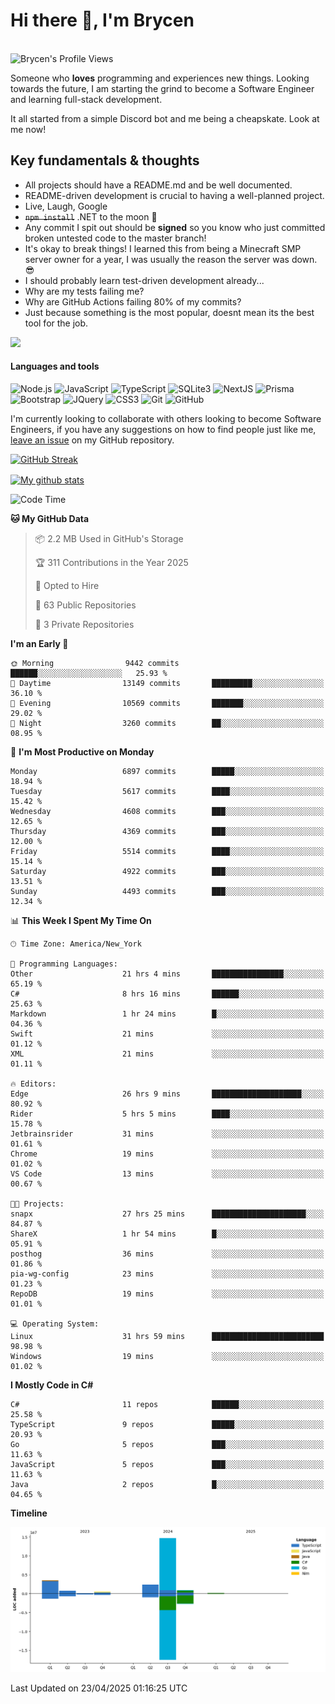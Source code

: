 # Hi there 👋, I'm Brycen

<br>
<img src="https://komarev.com/ghpvc/?username=BrycensRanch" alt="Brycen's Profile Views" />

Someone who **loves** programming and experiences new things. Looking towards the future, I am starting the grind to become a Software Engineer and learning full-stack development.

It all started from a simple Discord bot and me being a cheapskate. Look at me now!

## Key fundamentals & thoughts

- All projects should have a README.md and be well documented.
- README-driven development is crucial to having a well-planned project.
- Live, Laugh, Google
- ~~`npm install`~~ .NET to the moon 🚀
- Any commit I spit out should be **signed** so you know who just committed broken untested code to the master branch!
- It's okay to break things! I learned this from being a Minecraft SMP server owner for a year, I was usually the reason the server was down. 😎
- I should probably learn test-driven development already...
- Why are my tests failing me?
- Why are GitHub Actions failing 80% of my commits? 
- Just because something is the most popular, doesnt mean its the best tool for the job.

<img src="https://res.cloudinary.com/practicaldev/image/fetch/s--OoBLh7-Q--/c_limit%2Cf_auto%2Cfl_progressive%2Cq_auto%2Cw_880/https://cdn-images-1.medium.com/max/1614/1%2A8BlqJ8lNVZzuRjAg1mZ50w.png" height="400"/>

<h4>Languages and tools</h4>
<p>
  <img src="https://img.shields.io/badge/node.js%20-%2343853D.svg?&style=for-the-badge&logo=node.js&logoColor=white" alt="Node.js" />
  <img src="https://img.shields.io/badge/javascript%20-%23323330.svg?&style=for-the-badge&logo=javascript&logoColor=%23F7DF1E" alt="JavaScript" />
  <img src="https://img.shields.io/badge/typescript%20-%23323330.svg?&style=for-the-badge&logo=typescript&logoColor=#3467eb" alt="TypeScript" />
  <img src="https://img.shields.io/badge/sqlite3%20-%23323330.svg?&style=for-the-badge&logo=sqlite&logoColor=#3467eb" alt="SQLite3" />
  <img src="https://img.shields.io/badge/Next.JS%20-%23323330.svg?&style=for-the-badge&logo=next.js&logoColor=#3467eb" alt="NextJS" />
  <img src="https://img.shields.io/badge/Prisma%20-%23323330.svg?&style=for-the-badge&logo=prisma&logoColor=#3467eb" alt="Prisma" />
  <img src="https://img.shields.io/badge/bootstrap%20-%23323330.svg?&style=for-the-badge&logo=bootstrap" alt="Bootstrap" />
  <img src="https://img.shields.io/badge/jquery%20-%23323330.svg?&style=for-the-badge&logo=jquery" alt="JQuery" />
  <img src="https://img.shields.io/badge/css3%20-%23323330.svg?&style=for-the-badge&logo=css3" alt="CSS3" />
  <img src="https://img.shields.io/badge/git%20-%23323330.svg?&style=for-the-badge&logo=git" alt="Git" />
  <img src="https://img.shields.io/badge/github%20-%23323330.svg?&style=for-the-badge&logo=github" alt="GitHub" />
</p>

 I'm currently looking to collaborate with others looking to become Software Engineers, if you have any suggestions on how to find people just like me, [leave an issue](https://github.com/BrycensRanch/BrycensRanch/issues/new) on my GitHub repository.
 
 <p><a href="https://git.io/streak-stats"><img src=https://github-readme-streak-stats-eight.vercel.app?refreshcache12&user=BrycensRanch&amp;theme=dark&amp;hide_border=true&fire=EB5454&amp;ring=0CEB19" alt="GitHub Streak"></a></p>

<a href="https://github.com/anuraghazra/github-readme-stats">
  <img align="center" src="https://github-readme-stats.anuraghazra1.vercel.app/api?username=BrycensRanch&show_icons=true&line_height=27&include_all_commits=true" alt="My github stats" />
</a>

<!--START_SECTION:waka-->
![Code Time](http://img.shields.io/badge/Code%20Time-1%2C942%20hrs%2044%20mins-blue)

**🐱 My GitHub Data** 

> 📦 2.2 MB Used in GitHub's Storage 
 > 
> 🏆 311 Contributions in the Year 2025
 > 
> 💼 Opted to Hire
 > 
> 📜 63 Public Repositories 
 > 
> 🔑 3 Private Repositories 
 > 
**I'm an Early 🐤** 

```text
🌞 Morning                9442 commits        ██████░░░░░░░░░░░░░░░░░░░   25.93 % 
🌆 Daytime                13149 commits       █████████░░░░░░░░░░░░░░░░   36.10 % 
🌃 Evening                10569 commits       ███████░░░░░░░░░░░░░░░░░░   29.02 % 
🌙 Night                  3260 commits        ██░░░░░░░░░░░░░░░░░░░░░░░   08.95 % 
```
📅 **I'm Most Productive on Monday** 

```text
Monday                   6897 commits        █████░░░░░░░░░░░░░░░░░░░░   18.94 % 
Tuesday                  5617 commits        ████░░░░░░░░░░░░░░░░░░░░░   15.42 % 
Wednesday                4608 commits        ███░░░░░░░░░░░░░░░░░░░░░░   12.65 % 
Thursday                 4369 commits        ███░░░░░░░░░░░░░░░░░░░░░░   12.00 % 
Friday                   5514 commits        ████░░░░░░░░░░░░░░░░░░░░░   15.14 % 
Saturday                 4922 commits        ███░░░░░░░░░░░░░░░░░░░░░░   13.51 % 
Sunday                   4493 commits        ███░░░░░░░░░░░░░░░░░░░░░░   12.34 % 
```


📊 **This Week I Spent My Time On** 

```text
🕑︎ Time Zone: America/New_York

💬 Programming Languages: 
Other                    21 hrs 4 mins       ████████████████░░░░░░░░░   65.19 % 
C#                       8 hrs 16 mins       ██████░░░░░░░░░░░░░░░░░░░   25.63 % 
Markdown                 1 hr 24 mins        █░░░░░░░░░░░░░░░░░░░░░░░░   04.36 % 
Swift                    21 mins             ░░░░░░░░░░░░░░░░░░░░░░░░░   01.12 % 
XML                      21 mins             ░░░░░░░░░░░░░░░░░░░░░░░░░   01.11 % 

🔥 Editors: 
Edge                     26 hrs 9 mins       ████████████████████░░░░░   80.92 % 
Rider                    5 hrs 5 mins        ████░░░░░░░░░░░░░░░░░░░░░   15.78 % 
Jetbrainsrider           31 mins             ░░░░░░░░░░░░░░░░░░░░░░░░░   01.61 % 
Chrome                   19 mins             ░░░░░░░░░░░░░░░░░░░░░░░░░   01.02 % 
VS Code                  13 mins             ░░░░░░░░░░░░░░░░░░░░░░░░░   00.67 % 

🐱‍💻 Projects: 
snapx                    27 hrs 25 mins      █████████████████████░░░░   84.87 % 
ShareX                   1 hr 54 mins        █░░░░░░░░░░░░░░░░░░░░░░░░   05.91 % 
posthog                  36 mins             ░░░░░░░░░░░░░░░░░░░░░░░░░   01.86 % 
pia-wg-config            23 mins             ░░░░░░░░░░░░░░░░░░░░░░░░░   01.23 % 
RepoDB                   19 mins             ░░░░░░░░░░░░░░░░░░░░░░░░░   01.01 % 

💻 Operating System: 
Linux                    31 hrs 59 mins      █████████████████████████   98.98 % 
Windows                  19 mins             ░░░░░░░░░░░░░░░░░░░░░░░░░   01.02 % 
```

**I Mostly Code in C#** 

```text
C#                       11 repos            ██████░░░░░░░░░░░░░░░░░░░   25.58 % 
TypeScript               9 repos             █████░░░░░░░░░░░░░░░░░░░░   20.93 % 
Go                       5 repos             ███░░░░░░░░░░░░░░░░░░░░░░   11.63 % 
JavaScript               5 repos             ███░░░░░░░░░░░░░░░░░░░░░░   11.63 % 
Java                     2 repos             █░░░░░░░░░░░░░░░░░░░░░░░░   04.65 % 
```



**Timeline**

![Lines of Code chart](https://raw.githubusercontent.com/BrycensRanch/BrycensRanch/main/assets/bar_graph.png)


 Last Updated on 23/04/2025 01:16:25 UTC
<!--END_SECTION:waka-->

<!--
**BrycensRanch/BrycensRanch** is a ✨ _special_ ✨ repository because its `README.md` (this file) appears on your GitHub profile.

Here are some ideas to get you started:

- 🔭 I’m currently working on ...
- 🌱 I’m currently learning ...
- 👯 I’m looking to collaborate on ...
- 🤔 I’m looking for help with ...
- 💬 Ask me about ...
- 📫 How to reach me: ...
- 😄 Pronouns: ...
- ⚡ Fun fact: ...
-->
